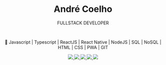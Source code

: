 <h1 align="center">André Coelho</h1>
<p align="center">FULLSTACK DEVELOPER</p>
<p align="center"></p>
<br>
<p align="center">
🚀 Javascript | Typescript | ReactJS | React Native | NodeJS | SQL | NoSQL | HTML | CSS | PWA | GIT
</p>
<p align="center">
  <a href="https://github.com/avrcoelho" alt="GitHub">
    <img src="https://img.shields.io/badge/-GitHub-000?style=flat-square&logo=Github&logoColor=white" />
  </a>
  <a href="https://www.linkedin.com/in/andrevrcoelho" alt="LinkedIn">
    <img src="https://img.shields.io/badge/-LinkedIn-blue?style=flat-square&logo=Linkedin&logoColor=white" />
  </a>
  <a href="https://npmjs.com/~avrcoelho/" alt="npm">
    <img src="https://img.shields.io/badge/-npm-CB3837?style=flat-square&logo=NPM&logoColor=white" />
  </a>
  <a href="https://wa.me/5511941993908/" alt="WhatsApp">
    <img src="https://img.shields.io/badge/-WhatsApp-25D366?style=flat-square&logo=WhatsApp&logoColor=white" />
  </a>
  <a href="https://andrecoelho.dev/" alt="andrecoelho.div">
    <img src="https://img.shields.io/badge/-andrecoelho.dev-5b0095?style=flat-square" />
  </a>
</p>
